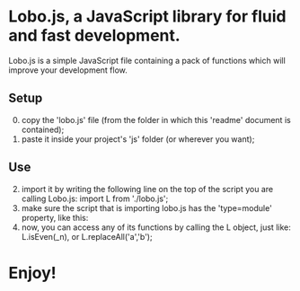 # Lobo.js, a JavaScript library for fluid and fast development.
Lobo.js is a simple JavaScript file containing a pack of functions which will improve your development flow.


## Setup
0) copy the 'lobo.js' file (from the folder in which this 'readme' document is contained);
1) paste it inside your project's 'js' folder (or wherever you want);

## Use
2) import it by writing the following line on the top of the script you are calling Lobo.js: import L from './lobo.js';
3) make sure the script that is importing lobo.js has the 'type=module' property, like this: <script type="module" src="js/script.js"></script> 
4) now, you can access any of its functions by calling the L object, just like: L.isEven(_n), or L.replaceAll('a','b');


# Enjoy!